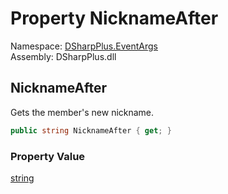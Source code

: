 # Property NicknameAfter

Namespace: [DSharpPlus.EventArgs](DSharpPlus.EventArgs.md)  
Assembly: DSharpPlus.dll

## <a id="DSharpPlus_EventArgs_GuildMemberUpdateEventArgs_NicknameAfter"></a>NicknameAfter

Gets the member's new nickname.

```csharp
public string NicknameAfter { get; }
```

### Property Value

[string](https://learn.microsoft.com/dotnet/api/system.string)

